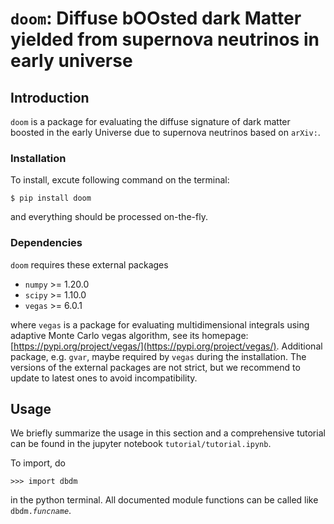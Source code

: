 # `doom`: **D**iffuse b**OO**sted dark **M**atter yielded from supernova neutrinos in early universe


## Introduction

`doom` is a package for evaluating the diffuse signature of dark matter boosted in the early Universe due to supernova neutrinos based on `arXiv:`.

### Installation

To install, excute following command on the terminal:

    $ pip install doom

and everything should be processed on-the-fly.

### Dependencies

`doom` requires these external packages

- `numpy` >= 1.20.0
- `scipy` >= 1.10.0
- `vegas` >= 6.0.1

where `vegas` is a package for evaluating multidimensional integrals using adaptive Monte Carlo vegas algorithm, see its homepage: [https://pypi.org/project/vegas/](https://pypi.org/project/vegas/). Additional package, e.g. `gvar`, maybe required by `vegas` during the installation.
The versions of the external packages are not strict, but we recommend to update to latest ones to avoid incompatibility. 


## Usage

We briefly summarize the usage in this section and a comprehensive tutorial can be found in the jupyter notebook `tutorial/tutorial.ipynb`.

To import, do

    >>> import dbdm

in the python terminal. All documented module functions can be called like `dbdm.`*`funcname`*. 
